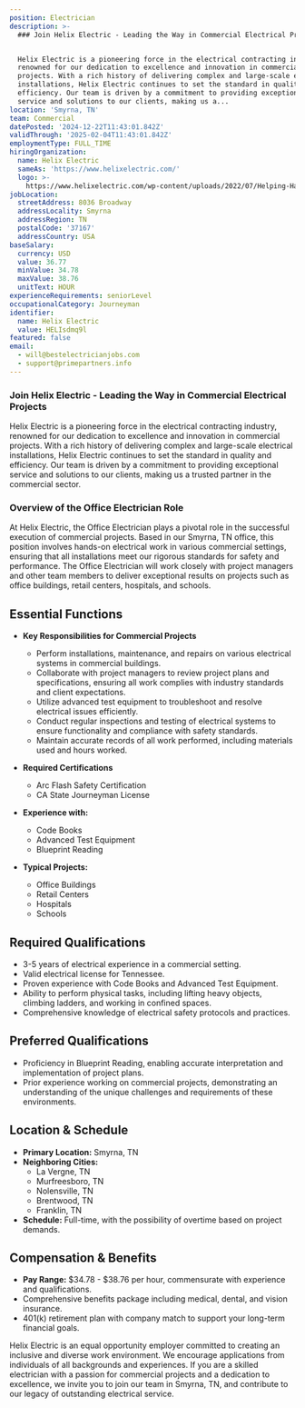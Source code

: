 ```yaml
---
position: Electrician
description: >-
  ### Join Helix Electric - Leading the Way in Commercial Electrical Projects


  Helix Electric is a pioneering force in the electrical contracting industry,
  renowned for our dedication to excellence and innovation in commercial
  projects. With a rich history of delivering complex and large-scale electrical
  installations, Helix Electric continues to set the standard in quality and
  efficiency. Our team is driven by a commitment to providing exceptional
  service and solutions to our clients, making us a...
location: 'Smyrna, TN'
team: Commercial
datePosted: '2024-12-22T11:43:01.842Z'
validThrough: '2025-02-04T11:43:01.842Z'
employmentType: FULL_TIME
hiringOrganization:
  name: Helix Electric
  sameAs: 'https://www.helixelectric.com/'
  logo: >-
    https://www.helixelectric.com/wp-content/uploads/2022/07/Helping-Hands-Logo_Blue-e1656694113799.jpg
jobLocation:
  streetAddress: 8036 Broadway
  addressLocality: Smyrna
  addressRegion: TN
  postalCode: '37167'
  addressCountry: USA
baseSalary:
  currency: USD
  value: 36.77
  minValue: 34.78
  maxValue: 38.76
  unitText: HOUR
experienceRequirements: seniorLevel
occupationalCategory: Journeyman
identifier:
  name: Helix Electric
  value: HELIsdmq9l
featured: false
email:
  - will@bestelectricianjobs.com
  - support@primepartners.info
---
```




### Join Helix Electric - Leading the Way in Commercial Electrical Projects

Helix Electric is a pioneering force in the electrical contracting industry, renowned for our dedication to excellence and innovation in commercial projects. With a rich history of delivering complex and large-scale electrical installations, Helix Electric continues to set the standard in quality and efficiency. Our team is driven by a commitment to providing exceptional service and solutions to our clients, making us a trusted partner in the commercial sector.

### Overview of the Office Electrician Role

At Helix Electric, the Office Electrician plays a pivotal role in the successful execution of commercial projects. Based in our Smyrna, TN office, this position involves hands-on electrical work in various commercial settings, ensuring that all installations meet our rigorous standards for safety and performance. The Office Electrician will work closely with project managers and other team members to deliver exceptional results on projects such as office buildings, retail centers, hospitals, and schools.

## Essential Functions

- **Key Responsibilities for Commercial Projects**
  - Perform installations, maintenance, and repairs on various electrical systems in commercial buildings.
  - Collaborate with project managers to review project plans and specifications, ensuring all work complies with industry standards and client expectations.
  - Utilize advanced test equipment to troubleshoot and resolve electrical issues efficiently.
  - Conduct regular inspections and testing of electrical systems to ensure functionality and compliance with safety standards.
  - Maintain accurate records of all work performed, including materials used and hours worked.

- **Required Certifications**
  - Arc Flash Safety Certification
  - CA State Journeyman License

- **Experience with:**
  - Code Books
  - Advanced Test Equipment
  - Blueprint Reading

- **Typical Projects:**
  - Office Buildings
  - Retail Centers
  - Hospitals
  - Schools

## Required Qualifications

- 3-5 years of electrical experience in a commercial setting.
- Valid electrical license for Tennessee.
- Proven experience with Code Books and Advanced Test Equipment.
- Ability to perform physical tasks, including lifting heavy objects, climbing ladders, and working in confined spaces.
- Comprehensive knowledge of electrical safety protocols and practices.

## Preferred Qualifications

- Proficiency in Blueprint Reading, enabling accurate interpretation and implementation of project plans.
- Prior experience working on commercial projects, demonstrating an understanding of the unique challenges and requirements of these environments.

## Location & Schedule

- **Primary Location:** Smyrna, TN
- **Neighboring Cities:**
  - La Vergne, TN
  - Murfreesboro, TN
  - Nolensville, TN
  - Brentwood, TN
  - Franklin, TN
- **Schedule:** Full-time, with the possibility of overtime based on project demands.

## Compensation & Benefits

- **Pay Range:** $34.78 - $38.76 per hour, commensurate with experience and qualifications.
- Comprehensive benefits package including medical, dental, and vision insurance.
- 401(k) retirement plan with company match to support your long-term financial goals.

Helix Electric is an equal opportunity employer committed to creating an inclusive and diverse work environment. We encourage applications from individuals of all backgrounds and experiences. If you are a skilled electrician with a passion for commercial projects and a dedication to excellence, we invite you to join our team in Smyrna, TN, and contribute to our legacy of outstanding electrical service.
